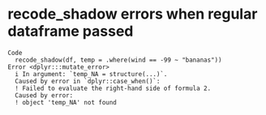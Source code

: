 # recode_shadow errors when regular dataframe passed

    Code
      recode_shadow(df, temp = .where(wind == -99 ~ "bananas"))
    Error <dplyr:::mutate_error>
      i In argument: `temp_NA = structure(...)`.
      Caused by error in `dplyr::case_when()`:
      ! Failed to evaluate the right-hand side of formula 2.
      Caused by error:
      ! object 'temp_NA' not found

